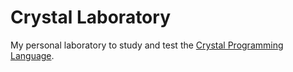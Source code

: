 # Crystal Laboratory

My personal laboratory to study and test the [Crystal Programming Language](https://crystal-lang.org).